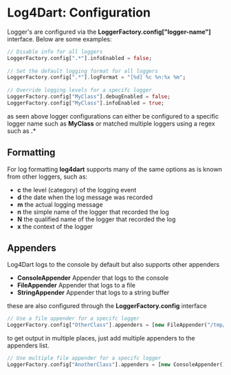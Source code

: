 Log4Dart: Configuration
=======================

Logger's are configured via the **LoggerFactory.config["logger-name"]** interface. Below are some examples: 

```dart
// Disable info for all loggers 
LoggerFactory.config[".*"].infoEnabled = false;
  
// Set the default logging format for all loggers
LoggerFactory.config[".*"].logFormat = "[%d] %c %n:%x %m";
  
// Override logging levels for a specifc logger
LoggerFactory.config["MyClass"].debugEnabled = false;
LoggerFactory.config["MyClass"].infoEnabled = true;
```

as seen above logger configurations can either be configured to a specific logger name
such as **MyClass** or matched multiple loggers using a regex such as **.***

Formatting
----------
For log formatting **log4dart** supports many of the same options as is known
from other loggers, such as:

 * **c** the level (category) of the logging event
 * **d** the date when the log message was recorded
 * **m** the actual logging message
 * **n** the simple name of the logger that recorded the log
 * **N** the qualified name of the logger that recorded the log
 * **x** the context of the logger

Appenders
---------
Log4Dart logs to the console by default but also supports other appenders 

  * **ConsoleAppender** Appender that logs to the console
  * **FileAppender** Appender that logs to a file
  * **StringAppender** Appender that logs to a string buffer 

these are also configured through the **LoggerFactory.config** interface 

```dart
// Use a file appender for a specifc logger
LoggerFactory.config["OtherClass"].appenders = [new FileAppender("/tmp/log.txt")];
```

to get output in multiple places, just add multiple appenders to the appenders list.

```dart
// Use multiple file appender for a specifc logger
LoggerFactory.config["AnotherClass"].appenders = [new ConsoleAppender(), new FileAppender("/tmp/log.txt")];
```
